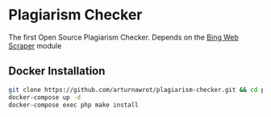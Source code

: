 # Plagiarism Checker

The first Open Source Plagiarism Checker. Depends on the [Bing Web Scraper](https://github.com/arturnawrot/web-scraper) module

## Docker Installation

```bash
git clone https://github.com/arturnawrot/plagiarism-checker.git && cd plagiarism-checker
docker-compose up -d
docker-compose exec php make install
```
